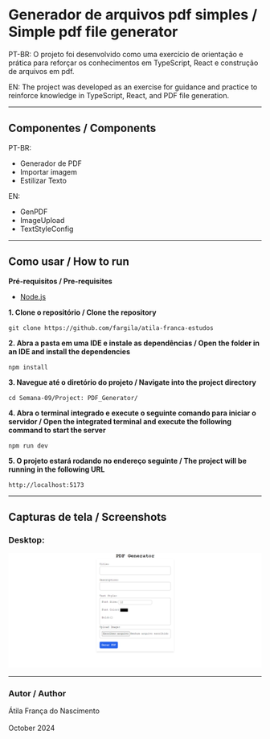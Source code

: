 # Generador de arquivos pdf simples / Simple pdf file generator

PT-BR: O projeto foi desenvolvido como  uma exercício de orientação e prática para reforçar os conhecimentos em TypeScript, React e construção de arquivos em pdf.

EN: The project was developed as an exercise for guidance and practice to reinforce knowledge in TypeScript, React, and PDF file generation.

---

## Componentes / Components

PT-BR:
- Generador de PDF
- Importar imagem
- Estilizar Texto

EN:
- GenPDF
- ImageUpload
- TextStyleConfig

---

## Como usar / How to run

**Pré-requisitos / Pre-requisites**
- [Node.js](https://nodejs.org/en)

**1. Clone o repositório / Clone the repository**
```
git clone https://github.com/fargila/atila-franca-estudos
```

**2. Abra a pasta em uma IDE e instale as dependências / Open the folder in an IDE and install the dependencies**
```
npm install
```

**3. Navegue até o diretório do projeto / Navigate into the project directory**
```
cd Semana-09/Project: PDF_Generator/
```

**4. Abra o terminal integrado e execute o seguinte comando para iniciar o servidor / Open the integrated terminal and execute the following command to start the server**
```
npm run dev
```

**5. O projeto estará rodando no endereço seguinte / The project will be running in the following URL**
```
http://localhost:5173
```

---

## Capturas de tela / Screenshots

### Desktop:

<img src='./src/assets/images/Captura de tela 2024-10-09 142421.png' alt='Imagem do projeto'>
<br>

---

### Autor / Author
Átila França do Nascimento <br>
<br>
October 2024
